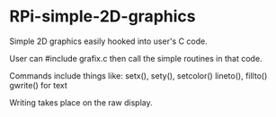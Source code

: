 RPi-simple-2D-graphics
======================

Simple 2D graphics easily hooked into user's C code.

User can #include grafix.c then call the simple routines in that code.

Commands include things like:
  setx(), sety(), setcolor()
  lineto(), fillto()
  gwrite() for text
  
Writing takes place on the raw display.
